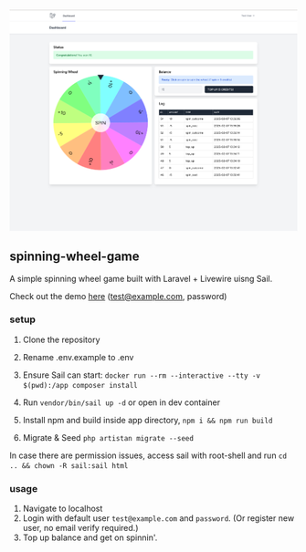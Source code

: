 ![alt text](image.png)

## spinning-wheel-game

A simple spinning wheel game built with Laravel + Livewire uisng Sail.

Check out the demo [here](http://134.122.83.159) (test@example.com, password)




### setup

1. Clone the repository
2. Rename .env.example to .env
3. Ensure Sail can start:
`docker run --rm --interactive --tty -v $(pwd):/app composer install`

4. Run `vendor/bin/sail up -d` or open in dev container
5. Install npm and build inside app directory, `npm i && npm run build`
5. Migrate & Seed `php artistan migrate --seed`

In case there are permission issues, access sail with root-shell and run `cd .. && chown -R sail:sail html`

### usage

1. Navigate to localhost
2. Login with default user `test@example.com` and `password`. (Or register new user, no email verify required.)
3. Top up balance and get on spinnin'.
